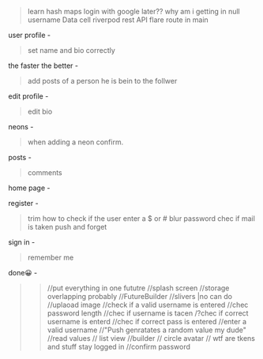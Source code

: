 > learn hash maps
> login with google later??
> why am i getting in null username
> Data cell
> riverpod
> rest API
> flare
> route in main

user profile -

> set name and bio correctly

the faster the better -

> add posts of a person he is bein to the follwer

edit profile -

> edit bio

neons -

> when adding a neon confirm.

posts -

> comments

home page -

register -

> trim
> how to check if the user enter a $ or #
> blur password
> chec if mail is taken
> push and forget

sign in -

> remember me

done😀 -

> > //put everything in one fututre
> > //splash screen
> > //storage overlapping probably
> > //FutureBuilder
> > //slivers |no can do
> > //uplaoad image
> > //check if a valid username is entered
> > //chec password length
> > //chec if username is tacen
> > /?chec if correct username is enterd
> > //chec if correct pass is entered
> > //enter a valid username
> > //"Push genratates a random value my dude"
> > //read values
> > // list view
> > //builder
> > // circle avatar
> > // wtf are tkens and stuff
> > stay logged in
> > //confirm password
